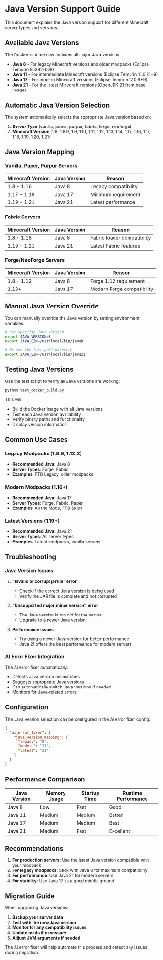 # Java Version Support Guide

This document explains the Java version support for different Minecraft server types and versions.

## Available Java Versions

The Docker runtime now includes all major Java versions:

- **Java 8** - For legacy Minecraft versions and older modpacks (Eclipse Temurin 8u392-b08)
- **Java 11** - For intermediate Minecraft versions (Eclipse Temurin 11.0.21+9)
- **Java 17** - For modern Minecraft versions (Eclipse Temurin 17.0.9+9)
- **Java 21** - For the latest Minecraft versions (OpenJDK 21 from base image)

## Automatic Java Version Selection

The system automatically selects the appropriate Java version based on:

1. **Server Type** (vanilla, paper, purpur, fabric, forge, neoforge)
2. **Minecraft Version** (1.8, 1.8.9, 1.9, 1.10, 1.11, 1.12, 1.13, 1.14, 1.15, 1.16, 1.17, 1.18, 1.19, 1.20, 1.21)

## Java Version Mapping

### Vanilla, Paper, Purpur Servers

| Minecraft Version | Java Version | Reason |
|------------------|--------------|---------|
| 1.8 - 1.16 | Java 8 | Legacy compatibility |
| 1.17 - 1.18 | Java 17 | Minimum requirement |
| 1.19 - 1.21 | Java 21 | Latest performance |

### Fabric Servers

| Minecraft Version | Java Version | Reason |
|------------------|--------------|---------|
| 1.8 - 1.18 | Java 8 | Fabric loader compatibility |
| 1.19 - 1.21 | Java 21 | Latest Fabric features |

### Forge/NeoForge Servers

| Minecraft Version | Java Version | Reason |
|------------------|--------------|---------|
| 1.8 - 1.12 | Java 8 | Forge 1.12 requirement |
| 1.13+ | Java 17 | Modern Forge compatibility |

## Manual Java Version Override

You can manually override the Java version by setting environment variables:

```bash
# Set specific Java version
export JAVA_VERSION=8
export JAVA_BIN=/usr/local/bin/java8

# Or use the full path directly
export JAVA_BIN=/usr/local/bin/java21
```

## Testing Java Versions

Use the test script to verify all Java versions are working:

```bash
python test_docker_build.py
```

This will:
- Build the Docker image with all Java versions
- Test each Java version availability
- Verify binary paths and functionality
- Display version information

## Common Use Cases

### Legacy Modpacks (1.8.9, 1.12.2)
- **Recommended Java**: Java 8
- **Server Types**: Forge, Fabric
- **Examples**: FTB Legacy, older modpacks

### Modern Modpacks (1.16+)
- **Recommended Java**: Java 17
- **Server Types**: Forge, Fabric, Paper
- **Examples**: All the Mods, FTB Skies

### Latest Versions (1.19+)
- **Recommended Java**: Java 21
- **Server Types**: All server types
- **Examples**: Latest modpacks, vanilla servers

## Troubleshooting

### Java Version Issues

1. **"Invalid or corrupt jarfile" error**
   - Check if the correct Java version is being used
   - Verify the JAR file is complete and not corrupted

2. **"Unsupported major.minor version" error**
   - The Java version is too old for the server
   - Upgrade to a newer Java version

3. **Performance issues**
   - Try using a newer Java version for better performance
   - Java 21 offers the best performance for modern servers

### AI Error Fixer Integration

The AI error fixer automatically:
- Detects Java version mismatches
- Suggests appropriate Java versions
- Can automatically switch Java versions if needed
- Monitors for Java-related errors

## Configuration

The Java version selection can be configured in the AI error fixer config:

```json
{
  "ai_error_fixer": {
    "java_version_mapping": {
      "legacy": "8",
      "modern": "17", 
      "latest": "21"
    }
  }
}
```

## Performance Comparison

| Java Version | Memory Usage | Startup Time | Runtime Performance |
|--------------|--------------|--------------|-------------------|
| Java 8 | Low | Fast | Good |
| Java 11 | Medium | Medium | Better |
| Java 17 | Medium | Medium | Best |
| Java 21 | Medium | Fast | Excellent |

## Recommendations

1. **For production servers**: Use the latest Java version compatible with your modpack
2. **For legacy modpacks**: Stick with Java 8 for maximum compatibility
3. **For performance**: Use Java 21 for modern servers
4. **For stability**: Use Java 17 as a good middle ground

## Migration Guide

When upgrading Java versions:

1. **Backup your server data**
2. **Test with the new Java version**
3. **Monitor for any compatibility issues**
4. **Update mods if necessary**
5. **Adjust JVM arguments if needed**

The AI error fixer will help automate this process and detect any issues during migration.
